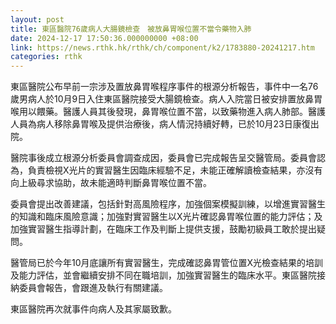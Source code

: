 ```yaml
---
layout: post
title: 東區醫院76歲病人大腸鏡檢查　被放鼻胃喉位置不當令藥物入肺
date: 2024-12-17 17:50:36.000000000 +08:00
link: https://news.rthk.hk/rthk/ch/component/k2/1783880-20241217.htm
categories: rthk
---
```


東區醫院公布早前一宗涉及置放鼻胃喉程序事件的根源分析報告，事件中一名76歲男病人於10月9日入住東區醫院接受大腸鏡檢查。病人入院當日被安排置放鼻胃喉用以餵藥。醫護人員其後發現，鼻胃喉位置不當，以致藥物進入病人肺部。醫護人員為病人移除鼻胃喉及提供治療後，病人情況持續好轉，已於10月23日康復出院。

醫院事後成立根源分析委員會調查成因，委員會已完成報告呈交醫管局。委員會認為，負責檢視X光片的實習醫生因臨床經驗不足，未能正確解讀檢查結果，亦沒有向上級尋求協助，故未能適時判斷鼻胃喉位置不當。

委員會提出改善建議，包括針對高風險程序，加強個案模擬訓練，以增進實習醫生的知識和臨床風險意識；加強對實習醫生以X光片確認鼻胃喉位置的能力評估；及加強實習醫生指導計劃，在臨床工作及判斷上提供支援，鼓勵初級員工敢於提出疑問。

醫管局已於今年10月底讓所有實習醫生，完成確認鼻胃管位置X光檢查結果的培訓及能力評估，並會繼續安排不同在職培訓，加強實習醫生的臨床水平。東區醫院接納委員會報告，會跟進及執行有關建議。

東區醫院再次就事件向病人及其家屬致歉。
